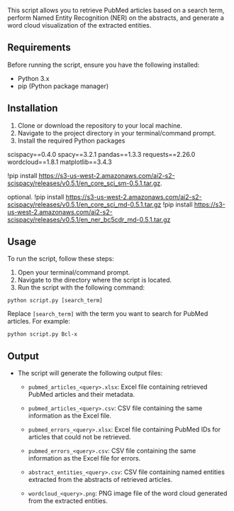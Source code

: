 This script allows you to retrieve PubMed articles based on a search term, perform Named Entity Recognition (NER) on the abstracts, and generate a word cloud visualization of the extracted entities.

## Requirements

Before running the script, ensure you have the following installed:

- Python 3.x
- pip (Python package manager)

## Installation

1. Clone or download the repository to your local machine.
2. Navigate to the project directory in your terminal/command prompt.
3. Install the required Python packages

scispacy==0.4.0
spacy==3.2.1
pandas==1.3.3
requests==2.26.0
wordcloud==1.8.1
matplotlib==3.4.3

!pip install https://s3-us-west-2.amazonaws.com/ai2-s2-scispacy/releases/v0.5.1/en_core_sci_sm-0.5.1.tar.gz.

optional.
!pip install https://s3-us-west-2.amazonaws.com/ai2-s2-scispacy/releases/v0.5.1/en_core_sci_md-0.5.1.tar.gz
!pip install https://s3-us-west-2.amazonaws.com/ai2-s2-scispacy/releases/v0.5.1/en_ner_bc5cdr_md-0.5.1.tar.gz
     

## Usage

To run the script, follow these steps:

1. Open your terminal/command prompt.
2. Navigate to the directory where the script is located.
3. Run the script with the following command:

```
python script.py [search_term]
```

Replace `[search_term]` with the term you want to search for PubMed articles. For example:

```
python script.py Bcl-x
```


## Output

- The script will generate the following output files:

    - `pubmed_articles_<query>.xlsx`: Excel file containing retrieved PubMed articles and their metadata.
    
    - `pubmed_articles_<query>.csv`: CSV file containing the same information as the Excel file.
    
    - `pubmed_errors_<query>.xlsx`: Excel file containing PubMed IDs for articles that could not be retrieved.
    
    - `pubmed_errors_<query>.csv`: CSV file containing the same information as the Excel file for errors.
    
    - `abstract_entities_<query>.csv`: CSV file containing named entities extracted from the abstracts of retrieved articles.
    
    - `wordcloud_<query>.png`: PNG image file of the word cloud generated from the extracted entities.

